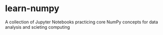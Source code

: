 # learn-numpy
A collection of Jupyter Notebooks practicing core NumPy concepts for data analysis and scieting computing
